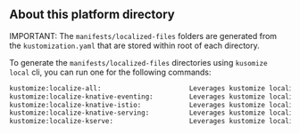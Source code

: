 
## About this platform directory

IMPORTANT: The `manifests/localized-files` folders are generated from the `kustomization.yaml` that are stored within root of each directory.

To generate the `manifests/localized-files` directories using `kusomize local` cli, you can run one for the following commands:

```bash
kustomize:localize-all:                      Leverages kustomize localize to download all remote manifests
kustomize:localize-knative-eventing:         Leverages kustomize localize to download all remote manifests for knative-eventing
kustomize:localize-knative-istio:            Leverages kustomize localize to download all remote manifests for knative-istio
kustomize:localize-knative-serving:          Leverages kustomize localize to download all remote manifests for knative-serving
kustomize:localize-kserve:                   Leverages kustomize localize to download all remote manifests for kserve               
```
